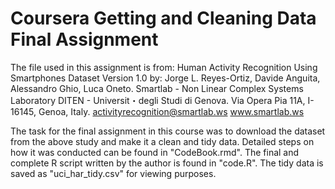 # Coursera Getting and Cleaning Data Final Assignment

The file used in this assignment is from: 
Human Activity Recognition Using Smartphones Dataset
Version 1.0
by:
Jorge L. Reyes-Ortiz, Davide Anguita, Alessandro Ghio, Luca Oneto.
Smartlab - Non Linear Complex Systems Laboratory
DITEN - Universit・degli Studi di Genova.
Via Opera Pia 11A, I-16145, Genoa, Italy.
activityrecognition@smartlab.ws
www.smartlab.ws

The task for the final assignment in this course was to download the dataset from the above study and make it a clean and tidy data. Detailed steps on how it was conducted can be found in "CodeBook.rmd". The final and complete R script written by the author is found in "code.R". The tidy data is saved as "uci_har_tidy.csv" for viewing purposes.
